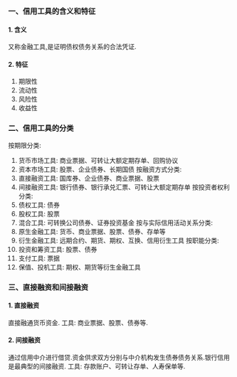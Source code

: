 ### 一、信用工具的含义和特征
#### 1. 含义
又称金融工具,是证明债权债务关系的合法凭证.
#### 2. 特征
1. 期限性
2. 流动性
3. 风险性
4. 收益性
### 二、信用工具的分类
按期限分类:
1. 货币市场工具: 商业票据、可转让大额定期存单、回购协议
2. 资本市场工具: 股票、企业债券、长期国债
按融资方式分类:
1. 直接融资工具: 国库券、企业债券、商业票据、股票
2. 间接融资工具: 银行债券、银行承兑汇票、可转让大额定期存单
按投资者权利分类:
1. 债权工具: 债券
2. 股权工具: 股票
3. 混合工具: 可转换公司债券、证券投资基金
按与实际信用活动关系分类:
1. 原生金融工具: 货币、商业票据、股票、债券、存单等
2. 衍生金融工具: 远期合约、期货、期权、互换、信用衍生工具
按职能分类:
1. 投资和筹资工具: 股票、债券
2. 支付工具: 票据
3. 保值、投机工具: 期权、期货等衍生金融工具
### 三、直接融资和间接融资
#### 1. 直接融资
直接融通货币资金.
工具: 商业票据、股票、债券等.
#### 2. 间接融资
通过信用中介进行借贷.资金供求双方分别与中介机构发生债券债务关系.银行信用是最典型的间接融资.
工具: 存款账户、可转让存单、人寿保单等.